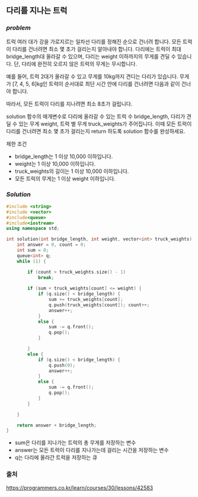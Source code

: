 ## 다리를 지나는 트럭



### ***problem***
트럭 여러 대가 강을 가로지르는 일차선 다리를 정해진 순으로 건너려 합니다. 모든 트럭이 다리를 건너려면 최소 몇 초가 걸리는지 알아내야 합니다. 다리에는 트럭이 최대 bridge_length대 올라갈 수 있으며, 다리는 weight 이하까지의 무게를 견딜 수 있습니다. 단, 다리에 완전히 오르지 않은 트럭의 무게는 무시합니다.

예를 들어, 트럭 2대가 올라갈 수 있고 무게를 10kg까지 견디는 다리가 있습니다. 무게가 [7, 4, 5, 6]kg인 트럭이 순서대로 최단 시간 안에 다리를 건너려면 다음과 같이 건너야 합니다.

따라서, 모든 트럭이 다리를 지나려면 최소 8초가 걸립니다.

solution 함수의 매개변수로 다리에 올라갈 수 있는 트럭 수 bridge_length, 다리가 견딜 수 있는 무게 weight, 트럭 별 무게 truck_weights가 주어집니다. 이때 모든 트럭이 다리를 건너려면 최소 몇 초가 걸리는지 return 하도록 solution 함수를 완성하세요.

제한 조건
- bridge_length는 1 이상 10,000 이하입니다.
- weight는 1 이상 10,000 이하입니다.
- truck_weights의 길이는 1 이상 10,000 이하입니다.
- 모든 트럭의 무게는 1 이상 weight 이하입니다.


### ***Solution***

```c++
#include <string>
#include <vector>
#include<queue>
#include<iostream>
using namespace std;

int solution(int bridge_length, int weight, vector<int> truck_weights) {
	int answer = 0, count = 0;
	int sum = 0;
	queue<int> q;
	while (1) {

		if (count > truck_weights.size() - 1)
			break;
            
		if (sum + truck_weights[count] <= weight) {
			if (q.size() < bridge_length) {
				sum += truck_weights[count];
				q.push(truck_weights[count]); count++;
				answer++;
			}
			else {
				sum -= q.front();
				q.pop();
			}

		}
		else {
			if (q.size() < bridge_length) {
				q.push(0);
				answer++;
			}
			else {
				sum -= q.front();
				q.pop();
			}
		}

	}

	return answer + bridge_length;
}
```

- sum은 다리를 지나가는 트럭의 총 무게를 저장하는 변수
- answer는 모든 트럭이 다리를 지나가는데 걸리는 시간을 저장하는 변수
- q는 다리에 올라간 트럭을 저장하는 큐


### 출처
https://programmers.co.kr/learn/courses/30/lessons/42583